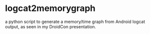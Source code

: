 logcat2memorygraph
==================

a python script to generate a memory/time graph from Android logcat output, as seen in my DroidCon presentation.
